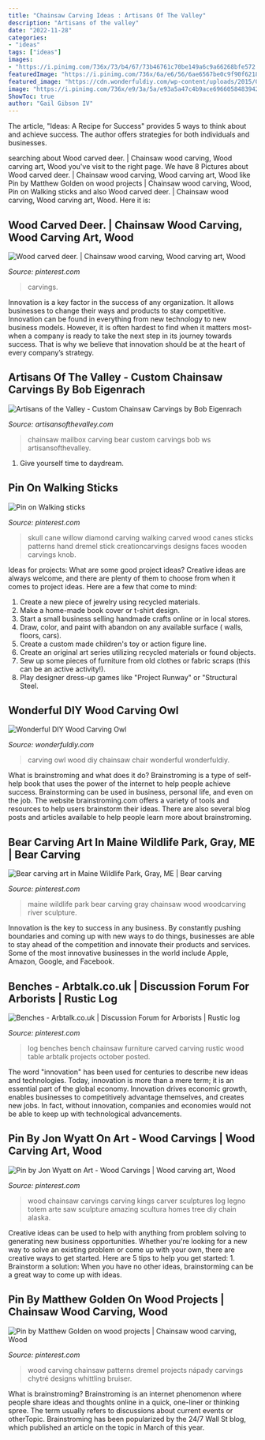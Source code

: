 ```yaml
---
title: "Chainsaw Carving Ideas : Artisans Of The Valley"
description: "Artisans of the valley"
date: "2022-11-28"
categories:
- "ideas"
tags: ["ideas"]
images:
- "https://i.pinimg.com/736x/73/b4/67/73b46761c70be149a6c9a66268bfe572.jpg"
featuredImage: "https://i.pinimg.com/736x/6a/e6/56/6ae6567be0c9f90f62180612e33d9690--log-bench-chainsaw-carving.jpg"
featured_image: "https://cdn.wonderfuldiy.com/wp-content/uploads/2015/02/Owl-Chair-Carving-wonderfuldiy.jpg"
image: "https://i.pinimg.com/736x/e9/3a/5a/e93a5a47c4b9ace6966058483942908f.jpg"
ShowToc: true
author: "Gail Gibson IV"
---
```



The article, "Ideas: A Recipe for Success" provides 5 ways to think about and achieve success. The author offers strategies for both individuals and businesses.

	

		
searching about Wood carved deer. | Chainsaw wood carving, Wood carving art, Wood you've visit to the right page. We have 8 Pictures about Wood carved deer. | Chainsaw wood carving, Wood carving art, Wood like Pin by Matthew Golden on wood projects | Chainsaw wood carving, Wood, Pin on Walking sticks and also Wood carved deer. | Chainsaw wood carving, Wood carving art, Wood. Here it is:
		
    
## Wood Carved Deer. | Chainsaw Wood Carving, Wood Carving Art, Wood

<img loading=lazy src="https://i.pinimg.com/736x/4f/f6/9e/4ff69e5eef377d119682359454cbd4f6--i-wish-deer.jpg" onerror="this.onerror=null;this.src='https://tse2.mm.bing.net/th?id=OIP.CuYwwcfkj9-Ap2X_wkFQuwDGE7&amp;pid=15.1';" alt="Wood carved deer. | Chainsaw wood carving, Wood carving art, Wood">

_Source: pinterest.com_

>carvings. 

	

Innovation is a key factor in the success of any organization. It allows businesses to change their ways and products to stay competitive. Innovation can be found in everything from new technology to new business models. However, it is often hardest to find when it matters most- when a company is ready to take the next step in its journey towards success. That is why we believe that innovation should be at the heart of every company’s strategy.

    
## Artisans Of The Valley - Custom Chainsaw Carvings By Bob Eigenrach

<img loading=lazy src="https://artisansofthevalley.com/ws/cs/ws_cs_bearmailbox1_l.jpg" onerror="this.onerror=null;this.src='https://tse3.mm.bing.net/th?id=OIP.FAj7EDJ9XxujcOLBPvNEiAHaLG&amp;pid=15.1';" alt="Artisans of the Valley - Custom Chainsaw Carvings by Bob Eigenrach">

_Source: artisansofthevalley.com_

>chainsaw mailbox carving bear custom carvings bob ws artisansofthevalley. 

	

1. Give yourself time to daydream.

    
## Pin On Walking Sticks

<img loading=lazy src="https://i.pinimg.com/736x/e9/3a/5a/e93a5a47c4b9ace6966058483942908f.jpg" onerror="this.onerror=null;this.src='https://tse2.mm.bing.net/th?id=OIP.YDdPaS9RNOyr46P80RuzPwHaLG&amp;pid=15.1';" alt="Pin on Walking sticks">

_Source: pinterest.com_

>skull cane willow diamond carving walking carved wood canes sticks patterns hand dremel stick creationcarvings designs faces wooden carvings knob. 

	

Ideas for projects: What are some good project ideas?
Creative ideas are always welcome, and there are plenty of them to choose from when it comes to project ideas. Here are a few that come to mind: 
1. Create a new piece of jewelry using recycled materials.
2. Make a home-made book cover or t-shirt design.
3. Start a small business selling handmade crafts online or in local stores.
4. Draw, color, and paint with abandon on any available surface ( walls, floors, cars).
5. Create a custom made children's toy or action figure line. 
6. Create an original art series utilizing recycled materials or found objects.
7. Sew up some pieces of furniture from old clothes or fabric scraps (this can be an active activity!). 
8. Play designer dress-up games like "Project Runway" or "Structural Steel.

    
## Wonderful DIY Wood Carving Owl

<img loading=lazy src="https://cdn.wonderfuldiy.com/wp-content/uploads/2015/02/Owl-Chair-Carving-wonderfuldiy.jpg" onerror="this.onerror=null;this.src='https://tse1.mm.bing.net/th?id=OIP.B2_H3krPE0dElJvAJ5GHjwHaJ3&amp;pid=15.1';" alt="Wonderful DIY Wood Carving Owl">

_Source: wonderfuldiy.com_

>carving owl wood diy chainsaw chair wonderful wonderfuldiy. 

	

What is brainstroming and what does it do?
Brainstroming is a type of self-help book that uses the power of the internet to help people achieve success. Brainstorming can be used in business, personal life, and even on the job. The website brainstroming.com offers a variety of tools and resources to help users brainstorm their ideas. There are also several blog posts and articles available to help people learn more about brainstroming.

    
## Bear Carving Art In Maine Wildlife Park, Gray, ME | Bear Carving

<img loading=lazy src="https://i.pinimg.com/736x/53/8e/72/538e722ae1e2cbb32993bf65363b57ea--river-house-woodcarving.jpg" onerror="this.onerror=null;this.src='https://tse2.mm.bing.net/th?id=OIP.kMxsHm5aJHuN_ke-PM49jgC7FN&amp;pid=15.1';" alt="Bear carving art in Maine Wildlife Park, Gray, ME | Bear carving">

_Source: pinterest.com_

>maine wildlife park bear carving gray chainsaw wood woodcarving river sculpture. 

	

Innovation is the key to success in any business. By constantly pushing boundaries and coming up with new ways to do things, businesses are able to stay ahead of the competition and innovate their products and services. Some of the most innovative businesses in the world include Apple, Amazon, Google, and Facebook.

    
## Benches - Arbtalk.co.uk | Discussion Forum For Arborists | Rustic Log

<img loading=lazy src="https://i.pinimg.com/736x/6a/e6/56/6ae6567be0c9f90f62180612e33d9690--log-bench-chainsaw-carving.jpg" onerror="this.onerror=null;this.src='https://tse3.mm.bing.net/th?id=OIP.pH6c-3U6L1zhofzDToMsZAHaHa&amp;pid=15.1';" alt="Benches - Arbtalk.co.uk | Discussion Forum for Arborists | Rustic log">

_Source: pinterest.com_

>log benches bench chainsaw furniture carved carving rustic wood table arbtalk projects october posted. 

	

The word "innovation" has been used for centuries to describe new ideas and technologies. Today, innovation is more than a mere term; it is an essential part of the global economy. Innovation drives economic growth, enables businesses to competitively advantage themselves, and creates new jobs. In fact, without innovation, companies and economies would not be able to keep up with technological advancements.

    
## Pin By Jon Wyatt On Art - Wood Carvings | Wood Carving Art, Wood

<img loading=lazy src="https://i.pinimg.com/736x/6a/9c/81/6a9c8199b5a4bfd9e919323ffc72bc88--chainsaw-carvings-chainsaw-art.jpg" onerror="this.onerror=null;this.src='https://tse3.mm.bing.net/th?id=OIP.oaW3Fs-bRPqCMV4a7OADVQHaJ4&amp;pid=15.1';" alt="Pin by Jon Wyatt on Art - Wood Carvings | Wood carving art, Wood">

_Source: pinterest.com_

>wood chainsaw carvings carving kings carver sculptures log legno totem arte saw sculpture amazing scultura homes tree diy chain alaska. 

	

Creative ideas can be used to help with anything from problem solving to generating new business opportunities. Whether you're looking for a new way to solve an existing problem or come up with your own, there are creative ways to get started. Here are 5 tips to help you get started: 1. Brainstorm a solution: When you have no other ideas, brainstorming can be a great way to come up with ideas.

    
## Pin By Matthew Golden On Wood Projects | Chainsaw Wood Carving, Wood

<img loading=lazy src="https://i.pinimg.com/736x/73/b4/67/73b46761c70be149a6c9a66268bfe572.jpg" onerror="this.onerror=null;this.src='https://tse1.mm.bing.net/th?id=OIP.uv-bsblaCNlHP_ohFkVgsQHaJ3&amp;pid=15.1';" alt="Pin by Matthew Golden on wood projects | Chainsaw wood carving, Wood">

_Source: pinterest.com_

>wood carving chainsaw patterns dremel projects nápady carvings chytré designs whittling bruiser. 

	

What is brainstroming?
Brainstroming is an internet phenomenon where people share ideas and thoughts online in a quick, one-liner or thinking spree. The term usually refers to discussions about current events or otherTopic. Brainstroming has been popularized by the 24/7 Wall St blog, which published an article on the topic in March of this year.

